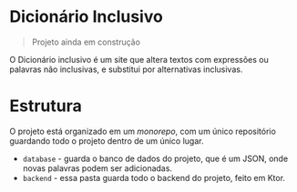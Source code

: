 # Dicionário Inclusivo

> Projeto ainda em construção

O Dicionário inclusivo é um site que altera textos com expressões ou palavras não inclusivas, e substitui por alternativas inclusivas.

# Estrutura

O projeto está organizado em um *monorepo*, com um único repositório guardando todo o projeto dentro de um único lugar.

- `database` - guarda o banco de dados do projeto, que é um JSON, onde novas palavras podem ser adicionadas.
- `backend` - essa pasta guarda todo o backend do projeto, feito em Ktor.
